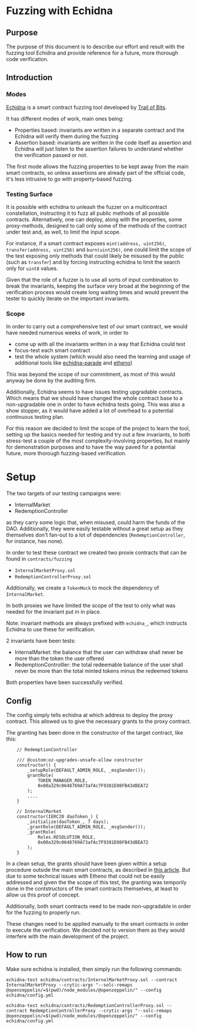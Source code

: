 # Fuzzing with Echidna

## Purpose

The purpose of this document is to describe our effort and result with the fuzzing tool Echidna and provide reference for a future, more thorough code verification.

## Introduction

### Modes

[Echidna](https://github.com/crytic/echidna) is a smart contract fuzzing tool developed by [Trail of Bits](https://www.trailofbits.com/).

It has different modes of work, main ones being:

- Properties based: invariants are written in a separate contract and the Echidna will verify them during the fuzzing
- Assertion based: invariants are written in the code itself as assertion and Echidna will just listen to the assertion failures to understand whether the verification passed or not.

The first mode allows the fuzzing properties to be kept away from the main smart contracts, so unless assertions are already part of the official code, it's less intrusive to go with property-based fuzzing.

### Testing Surface

It is possible with echidna to unleash the fuzzer on a multicontract constellation, instructing it to fuzz all public methods of all possible contracts. Alternatively, one can deploy, along with the properties, some proxy-methods, designed to call only some of the methods of the contract under test and, as well, to limit the input scope.

For instance, if a smart contract exposes `mint(address, uint256)`, `transfer(address, uint256)` and `burn(uint256)`, one could limit the scope of the test exposing only methods that could likely be misused by the public (such as `transfer`) and by forcing instructing echidna to limit the search only for `uint8` values.

Given that the role of a fuzzer is to use all sorts of input combination to break the invariants, keeping the surface very broad at the beginning of the verification process would create long waiting times and would prevent the tester to quickly iterate on the important invariants.

### Scope

In order to carry out a comprehensive test of our smart contract, we would have needed numerous weeks of work, in order to

- come up with all the invariants written in a way that Echidna could test
- focus-test each smart contract
- test the whole system (which would also need the learning and usage of additional tools like [echidna-parade](https://github.com/crytic/echidna-parade) and [etheno](https://github.com/crytic/etheno))

This was beyond the scope of our commitment, as most of this would anyway be done by the auditing firm.

Additionally, Echidna seems to have issues testing upgradable contracts. Which means that we should have changed the whole contract base to a non-upgradable one in order to have echidna tests going. This was also a show stopper, as it would have added a lot of overhead to a potential continuous testing plan.

For this reason we decided to limit the scope of the project to learn the tool, setting up the basics needed for testing and try out a few invariants, to both stress-test a couple of the most complexity-involving properties, but mainly for demonstration purposes and to have the way paved for a potential future, more thorough fuzzing-based verification.

# Setup

The two targets of our testing campaigns were:

- InternalMarket
- RedemptionController

as they carry some logic that, when misused, could harm the funds of the DAO. Additionally, they were easily testable without a great setup as they themselves don't fan-out to a lot of dependencies (`RedemptionController`, for instance, has none).

In order to test these contract we created two proxie contracts that can be found in `contracts/fuzzing`

- `InternalMarketProxy.sol`
- `RedemptionControllerProxy.sol`

Additionally, we create a `TokenMock` to mock the dependency of `InternalMarket`.

In both proxies we have limited the scope of the test to only what was needed for the invariant put in in place.

Note: invariant methods are always prefixed with `echidna_`, which instructs Echidna to use these for verification.

2 invariants have been tests:

- InternalMarket: the balance that the user can withdraw shall never be more than the token the user offered
- RedemptionControlller: the total redeemable balance of the user shall never be more than the total minted tokens minus the redeemed tokens

Both properties have been successfully verified.

## Config

The config simply tells echidna at which address to deploy the proxy contract. This allowed us to give the necessary grants to the proxy contract.

The granting has been done in the constructor of the target contract, like this:

```
    // RedemptionController

    /// @custom:oz-upgrades-unsafe-allow constructor
    constructor() {
        _setupRole(DEFAULT_ADMIN_ROLE, _msgSender());
        grantRole(
            TOKEN_MANAGER_ROLE,
            0x00a329c0648769A73afAc7F9381E08FB43dBEA72
        );
        ....
    }
```

```
    // InternalMarket
    constructor(IERC20 daoToken_) {
        _initialize(daoToken_, 7 days);
        _grantRole(DEFAULT_ADMIN_ROLE, _msgSender());
        _grantRole(
            Roles.RESOLUTION_ROLE,
            0x00a329c0648769A73afAc7F9381E08FB43dBEA72
        );
    }

```

In a clean setup, the grants should have been given within a setup procedure outside the main smart contracts, as described in [this article](https://ventral.digital/posts/2021/12/21/fuzzing-complex-projects-with-echidna-sushi-bentobox). But due to some technical issues with Etheno that could not be easily addressed and given the the scope of this test, the granting was temporily done in the contstructors of the smart contracts themselves, at least to allow us this proof of concept.

Additionally, both smart contracts need to be made non-upgradable in order for the fuzzing to properly run.

These changes need to be applied manually to the smart contracts in order to execute the verification. We decided not to version them as they would interfere with the main development of the project.

## How to run

Make sure echidna is installed, then simply run the following commands:

`echidna-test echidna/contracts/InternalMarketProxy.sol --contract InternalMarketProxy --crytic-args "--solc-remaps @openzeppelin/=$(pwd)/node_modules/@openzeppelin/" --config echidna/config.yml`

`echidna-test echidna/contracts/RedemptionControllerProxy.sol --contract RedemptionControllerProxy --crytic-args "--solc-remaps @openzeppelin/=$(pwd)/node_modules/@openzeppelin/" --config echidna/config.yml`
